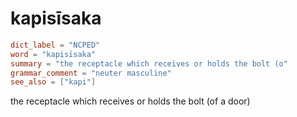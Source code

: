 # kapisīsaka

``` toml
dict_label = "NCPED"
word = "kapisīsaka"
summary = "the receptacle which receives or holds the bolt (o"
grammar_comment = "neuter masculine"
see_also = ["kapi"]
```

the receptacle which receives or holds the bolt (of a door)

